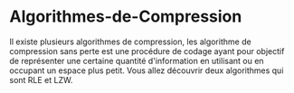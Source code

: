 # Algorithmes-de-Compression
Il existe plusieurs algorithmes de compression, les algorithme de compression sans perte est une procédure de codage ayant pour objectif de représenter une certaine quantité d'information en utilisant ou en occupant un espace plus petit. Vous allez découvrir deux algorithmes qui sont RLE et LZW.
